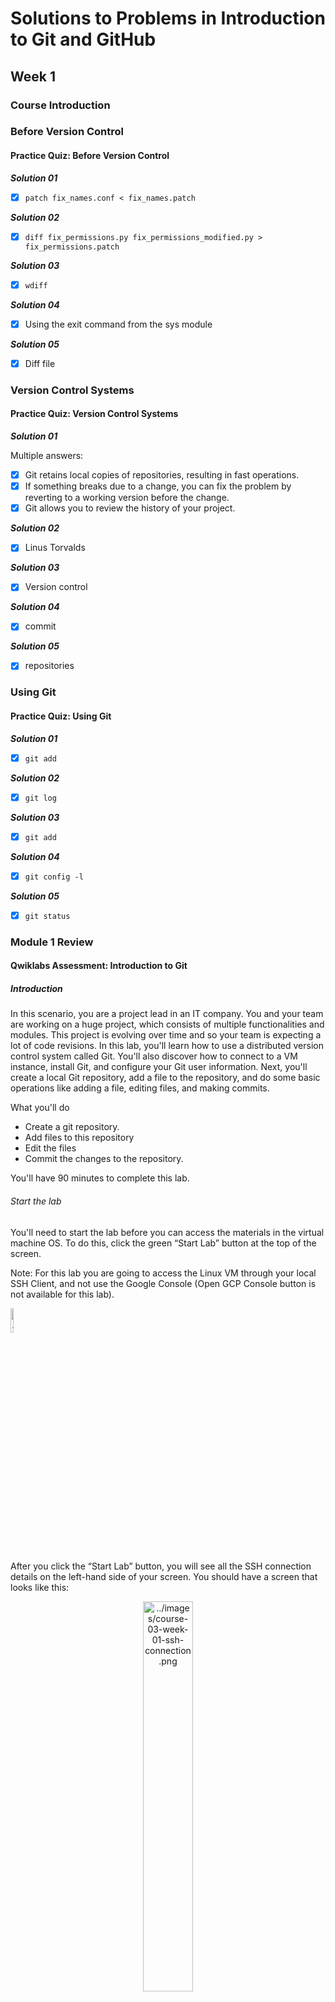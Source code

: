 # Solutions to Problems in Introduction to Git and GitHub

## Week 1

### Course Introduction

### Before Version Control

#### Practice Quiz: Before Version Control

***Solution 01***

- [x] `patch fix_names.conf < fix_names.patch`

***Solution 02***

- [x] `diff fix_permissions.py fix_permissions_modified.py > fix_permissions.patch`

***Solution 03***

- [x] `wdiff`

***Solution 04***

- [x] Using the exit command from the sys module

***Solution 05***

- [x] Diff file

### Version Control Systems

#### Practice Quiz: Version Control Systems

***Solution 01***

Multiple answers:

- [x] Git retains local copies of repositories, resulting in fast operations.
- [x] If something breaks due to a change, you can fix the problem by reverting to a working version before the change.
- [x] Git allows you to review the history of your project.

***Solution 02***

- [x] Linus Torvalds

***Solution 03***

- [x] Version control

***Solution 04***

- [x] commit

***Solution 05***

- [x] repositories

### Using Git

#### Practice Quiz: Using Git

***Solution 01***

- [x] `git add`

***Solution 02***

- [x] `git log`

***Solution 03***

- [x] `git add`

***Solution 04***

- [x] `git config -l`

***Solution 05***

- [x] `git status`

### Module 1 Review

#### Qwiklabs Assessment: Introduction to Git

##### Introduction

In this scenario, you are a project lead in an IT company. You and your team are working on a huge project, which consists of multiple functionalities and modules. This project is evolving over time and so your team is expecting a lot of code revisions. In this lab, you'll learn how to use a distributed version control system called Git. You'll also discover how to connect to a VM instance, install Git, and configure your Git user information. Next, you'll create a local Git repository, add a file to the repository, and do some basic operations like adding a file, editing files, and making commits.

What you'll do

- Create a git repository.
- Add files to this repository
- Edit the files
- Commit the changes to the repository.

You'll have 90 minutes to complete this lab.

###### Start the lab

You'll need to start the lab before you can access the materials in the virtual machine OS. To do this, click the green “Start Lab” button at the top of the screen.

Note: For this lab you are going to access the Linux VM through your local SSH Client, and not use the Google Console (Open GCP Console button is not available for this lab).

<p align="left">
    <img src="../images/course-03-week-01-start-lab.png" alt="../images/course-03-week-01-start-lab.png" width="10%" height="10%">
</p>

After you click the “Start Lab” button, you will see all the SSH connection details on the left-hand side of your screen. You should have a screen that looks like this:

<p align="center">
    <img src="../images/course-03-week-01-ssh-connection.png" alt="../images/course-03-week-01-ssh-connection.png" width="40%" height="40%">
</p>

##### Accessing the virtual machine

Please find one of the three relevant options below based on your device's operating system.

Note: Working with Qwiklabs may be similar to the work you'd perform as an IT Support Specialist; you'll be interfacing with a cutting-edge technology that requires multiple steps to access, and perhaps healthy doses of patience and persistence(!). You'll also be using SSH to enter the labs -- a critical skill in IT Support that you’ll be able to practice through the labs.

###### Option 1: Windows Users: Connecting to your VM

In this section, you will use the PuTTY Secure Shell (SSH) client and your VM’s External IP address to connect.

**Download your PPK key file.**

You can download the VM’s private key file in the PuTTY-compatible PPK format from the Qwiklabs Start Lab page. Click on Download PPK.

<p align="center">
    <img src="../images/course-03-week-01-download-ppk.png" alt="../images/course-03-week-01-download-ppk.png" width="30%" height="30%">
</p>

**Connect to your VM using SSH and PuTTY**

1. You can download Putty from [here](https://the.earth.li/~sgtatham/putty/latest/w64/putty.exe)

2. In the Host Name (or IP address) box, enter username@external_ip_address.

Note: Replace username and external_ip_address with values provided in the lab.

<p align="center">
    <img src="../images/course-03-week-01-putty-config.gif" alt="../images/course-03-week-01-putty-config.gif" width="50%" height="50%">
</p>

3. In the Connection list, expand SSH.

4. Then expand Auth by clicking on + icon.

5. Now, select the Credentials from the Auth list.

6. In the Private key file for authentication box, browse to the PPK file that you downloaded and double-click it.

7. Click on the Open button.

Note: PPK file is to be imported into PuTTY tool using the Browse option available in it. It should not be opened directly but only to be used in PuTTY.

<p align="center">
    <img src="../images/course-03-week-01-putty-config-ssh-connection-auth.gif" alt="../images/course-03-week-01-putty-config-ssh-connection-auth.gif" width="50%" height="50%">
</p>

8. Click Yes when prompted to allow a first connection to this remote SSH server. Because you are using a key pair for authentication, you will not be prompted for a password.

**Common issues**

If PuTTY fails to connect to your Linux VM, verify that:

- You entered `<username>@<external ip address>` in PuTTY.
- You downloaded the fresh new PPK file for this lab from Qwiklabs.
- You are using the downloaded PPK file in PuTTY.

###### Option 2: OSX and Linux users: Connecting to your VM via SSH

**Download your VM’s private key file.**

You can download the private key file in PEM format from the Qwiklabs Start Lab page. Click on Download PEM.

<p align="center">
    <img src="../images/course-03-week-01-download-pem.png" alt="../images/course-03-week-01-download-pem.pngpng" width="30%" height="30%">
</p>

**Connect to the VM using the local Terminal application**

A terminal is a program which provides a text-based interface for typing commands. Here you will use your terminal as an SSH client to connect with lab provided Linux VM.

1. Open the Terminal application.
   - To open the terminal in Linux use the shortcut key Ctrl+Alt+t.
   - To open terminal in Mac (OSX) enter cmd + space and search for terminal.
2. Enter the following commands.

Note: Substitute the path/filename for the PEM file you downloaded, username and External IP Address.

You will most likely find the PEM file in Downloads. If you have not changed the download settings of your system, then the path of the PEM key will be ~/Downloads/qwikLABS-XXXXX.pem

```code
chmod 600 ~/Downloads/qwikLABS-XXXXX.pem
```

```code
ssh -i ~/Downloads/qwikLABS-XXXXX.pem username@External Ip Address
```

<p align="center">
    <img src="../images/course-03-week-01-ssh-command-connecting-vm.png" alt="../images/course-03-week-01-ssh-command-connecting-vm.png" width="80%" height="80%">
</p>

###### Option 3: Chrome OS users: Connecting to your VM via SSH

Note: Make sure you are not in Incognito/Private mode while launching the application.

**Download your VM’s private key file.**

You can download the private key file in PEM format from the Qwiklabs Start Lab page. Click on Download PEM.

<p align="center">
    <img src="../images/course-03-week-01-download-pem.png" alt="../images/course-03-week-01-download-pem.png" width="30%" height="30%">
</p>

**Connect to your VM**

1. Add Secure Shell from [here](https://chrome.google.com/webstore/detail/secure-shell/iodihamcpbpeioajjeobimgagajmlibd) to your Chrome browser.

2. Open the Secure Shell app and click on [New Connection].

<p align="center">
    <img src="../images/course-03-week-01-vm-new-connection.png" alt="../images/course-03-week-01-vm-new-connection.png" width="80%" height="80%">
</p>

3. In the username section, enter the username given in the Connection Details Panel of the lab. And for the hostname section, enter the external IP of your VM instance that is mentioned in the Connection Details Panel of the lab.

<p align="center">
    <img src="../images/course-03-week-01-vm-username-hostname.png" alt="../images/course-03-week-01-vm-username-hostname.png" width="80%" height="80%">
</p>

4. In the Identity section, import the downloaded PEM key by clicking on the Import… button beside the field. Choose your PEM key and click on the OPEN button.

Note: If the key is still not available after importing it, refresh the application, and select it from the Identity drop-down menu.

5. Once your key is uploaded, click on the [ENTER] Connect button below.

<p align="center">
    <img src="../images/course-03-week-01-vm-identity.png" alt="../images/course-03-week-01-vm-identity.png" width="80%" height="80%">
</p>

6. For any prompts, type yes to continue.

7. You have now successfully connected to your Linux VM.

You're now ready to continue with the lab!

##### Install Git

Before you install Git on your Linux VM, you need to first make sure that you have a fresh index of the packages available to you. To do that, run:

```linux
sudo apt update
```

Now, you can install Git on your Linux host using apt by running the following command:

```linux
sudo apt install git
```

For any prompts, continue by clicking Y.

Note: Installing Git may take a couple of minutes.

Check the installed version of git by using the command below:

```git
git --version
```

Click Check my progress to verify the objective.

##### Initialize a new repository

Create a directory to store your project in. To do this, use the following command:

```linux
mkdir my-git-repo
```

Now navigate to the directory you created.

```linux
cd my-git-repo
```

Next, initialize a new repository by using the following command:

```git
git init
```

The git init command creates a new Git repository. In our case, it transformed the current directory into a Git repository. It can also be used to convert an existing, unversioned project to a Git repository or to initialize a new, empty repository.

Executing git init creates a .git subdirectory in the current working directory, which contains all of the necessary Git metadata for the new repository. This metadata includes subdirectories for objects, refs, and template files. A HEAD file is also created which points to the currently checked out commit.

If you've already run git init on a project directory containing a .git subdirectory, you can safely run git init again on the same project directory. The operation is what we call idempotent; running it again doesn't override an existing .git configuration.

##### Configure Git

Git uses a username to associate commits with an identity. It does this by using the git config command. To set Git username use the following command:

```git
git config --global user.name "Name"
```

Replace Name with your name. Any future commits you push to GitHub from the command line will now be represented by this name. You can use git config to even change the name associated with your Git commits. This will only affect future commits and won't change the name used for past commits.

Let's set your email address to associate it with your Git commits.

```git
git config --global user.email "user@example.com"
```

Replace `user@example.com` with your email-id. Any future commits you now push to GitHub will be associated with this email address. You can even use git config to change the user email associated with your Git commits.

##### Git Operations

Let's now create a text file named README. We will be using the nano editor for this.

```text
nano README
```

Type any text within the file, or you can use the following text:

```text
This is my first repository.
```

Save the file by pressing Ctrl-o, Enter key, and Ctrl-x.

Git is now aware of the files in the project. We can check the status using the following command:

```git
git status
```

This command displays the status of the working tree. It also shows changes that have been staged, changes that haven't been staged, and files that aren't tracked by Git.

<p align="center">
    <img src="../images/course-03-week-01-git-status-01.png" alt="../images/course-03-week-01-git-status-01.png" width="80%" height="80%">
</p>

You can now see the file you created, README, under the section Untracked files. Git isn't tracking the files yet. To track the files, we have to commit these files by adding them to the staging area.

Now let's add the file to the staging area using the following command:

```git
git add README
```

This command adds changes from the working tree to the staging area i.e., it gathers and prepares files for Git before committing them. In other words, it updates the index with the current content found in the working tree to prepare the content that's staged for the next commit.

You can now view the status of the working tree using the command: git status. This now shows the file README in green i.e., the file is now in the staging area and yet to be committed.

<p align="center">
    <img src="../images/course-03-week-01-git-status-02.png" alt="../images/course-03-week-01-git-status-02.png" width="80%" height="80%">
</p>

However, git add doesn't affect the repository in any serious way because changes are not actually recorded until you commit them.

Let's now commit the changes. A Git commit is equivalent to the term "Save".

Commit the changes using the following command:

```git
git commit
```

This now opens an editor, asking you to type a commit message. Every commit has an associated commit message. A commit message is a log message from the user describing the changes.

Enter the commit message of your choice or you can use the following text:

```text
This is my first commit!
```

Once you have entered the commit message, save it by pressing Ctrl-o and Enter key. To exit click Ctrl-x.

The git commit command captures a snapshot of the project's currently staged changes i.e., it stores the current contents of the index in a new commit along with the commit message.

Click Check my progress to verify the objective.

##### Congratulations!

Congrats! You've successfully installed the Git, initialized a repository, and performed basic Git operations. Now that you know how to do this, it will be easier for you and your team to work on a huge project with multiple functionalities and modules.

##### End your lab

When you have completed your lab, click End Lab. Qwiklabs removes the resources you’ve used and cleans the account for you.

You will be given an opportunity to rate the lab experience. Select the applicable number of stars, type a comment, and then click Submit.

The number of stars indicates the following:

- 1 star = Very dissatisfied
- 2 stars = Dissatisfied
- 3 stars = Neutral
- 4 stars = Satisfied
- 5 stars = Very satisfied

You can close the dialog box if you don't want to provide feedback.

For feedback, suggestions, or corrections, please use the Support tab.

#### My Work for Qwiklabs Assessment: Introduction to Git

1. After click [Start Lab] button, we can see Linux instance external IP address and username.

<p align="center">
    <img src="../images/course-03-week-01-username-external_ip_address.png" alt="../images/course-03-week-01-username-external_ip_address.png" width="25%" height="25%">
</p>

2. Fill in [Host Name]

<p align="center">
    <img src="../images/course-03-week-01-hostname-connection_type.png" alt="../images/course-03-week-01-hostname-connection_type.png" width="50%" height="50%">
</p>

3. Open SSH Credentials

<p align="center">
    <img src="../images/course-03-week-01-connection-ssh-auth-credentials.png" alt="../images/course-03-week-01-connection-ssh-auth-credentials.png" width="50%" height="50%">
</p>

4. Import `.ppk` private key file for authentification

<p align="center">
    <img src="../images/course-03-week-01-browse-ppk-file.png" alt="../images/course-03-week-01-browse-ppk-file.png" width="50%" height="50%">
</p>

5. After clicking [Open], we will see PuTTY security alert

<p align="center">
    <img src="../images/course-03-week-01-putty-security-alert.png" alt="../images/course-03-week-01-putty-security-alert.png" width="50%" height="50%">
</p>

6. Upon successful connection, a Linux instance will pop up

<p align="center">
    <img src="../images/course-03-week-01-linux-instance.png" alt="../images/course-03-week-01-linux-instance.png" width="80%" height="80%">
</p>

7. To keep all of our packages up to date in Linux VM, update Advanced Packaging Tool (APT) package manager

<p align="center">
    <img src="../images/course-03-week-01-update-apt.png" alt="../images/course-03-week-01-update-apt.png" width="80%" height="80%">
</p>

8. Use APT to install Git

<p align="center">
    <img src="../images/course-03-week-01-apt-install-git.png" alt="../images/course-03-week-01-apt-install-git.png" width="80%" height="80%">
</p>

9. Check Git version

<p align="center">
    <img src="../images/course-03-week-01-check-git-version.png" alt="../images/course-03-week-01-check-git-version.png" width="80%" height="80%">
</p>

10. Check progress to see if Git is installed

<p align="center">
    <img src="../images/course-03-week-01-check-my-progress-01.png" alt="../images/course-03-week-01-check-my-progress-01.png" width="80%" height="80%">
</p>

11. Initialize a new repository

<p align="center">
    <img src="../images/course-03-week-01-initialize-new-repository.png" alt="../images/course-03-week-01-initialize-new-repository.png" width="80%" height="80%">
</p>

12. Configure Git

<p align="center">
    <img src="../images/course-03-week-01-configure-git.png" alt="../images/course-03-week-01-configure-git.png" width="80%" height="80%">
</p>

13. Create and update README file

<p align="center">
    <img src="../images/course-03-week-01-readme-content.png" alt="../images/course-03-week-01-readme-content.png" width="80%" height="80%">
</p>

13. Check if README is created, git-add and git-commit README

<p align="center">
    <img src="../images/course-03-week-01-readme-git-add-git-commit.png" alt="../images/course-03-week-01-readme-git-add-git-commit.png" width="80%" height="80%">
</p>

14. Check progress to see if the 1st commit is successful

<p align="center">
    <img src="../images/course-03-week-01-check-my-progress-02.png" alt="../images/course-03-week-01-check-my-progress-02.png" width="80%" height="80%">
</p>

15. Update README content

<p align="center">
    <img src="../images/course-03-week-01-readme-content-updated.png" alt="../images/course-03-week-01-readme-content-updated.png" width="80%" height="80%">
</p>

16. Check if README has been updated; see the previous and current versions of README; git-add and git-commit README again; check commit messages

<p align="center">
    <img src="../images/course-03-week-01-readme-git-add-git-commit-again.png" alt="../images/course-03-week-01-readme-git-add-git-commit-again.png" width="80%" height="80%">
</p>

17. Check progress to see if the 2nd commit is successful

<p align="center">
    <img src="../images/course-03-week-01-check-my-progress-03.png" alt="../images/course-03-week-01-check-my-progress-03.png" width="80%" height="80%">
</p>

## Week 2

### Advanced Git interaction

#### Practice Quiz: Advanced Git Interaction

***Solution 01***

- [x] `git mv`

***Solution 02***

- [x] A file containing a list of files or filename patterns for Git to skip for the current repo.

***Solution 03***

- [x] New files

***Solution 04***

- [x] The currently checked-out snapshot of your project

***Solution 05***

- [x] `--stat`

### Undoing Things

#### Practice Quiz: Undoing Things

***Solution 01***

- [x] `git revert``

***Solution 02***

- [x] use the commit ID at the end of the git revert command

***Solution 03***

- [x] To guarantee the consistency of our repository

***Solution 04***

- [x] Overwrite the previous commit

***Solution 05***

- [x] `git show`

### Branching and Merging

### Module 2 Review

#### Qwiklabs Assessment: Merging Branches in Git

##### Introduction

In this lab, you'll use your knowledge of Git and Git commit history to check out an existing repo and make some changes to it. You'll also test what you learned about rolling back commits after bad changes in order to fix a script in the repo and run it to produce the correct output.

What you'll do

- Check the status and history of an existing Git repo
- Create a branch
- Modify content on the branch
- Make rollback changes
- Merge the branch

You'll have 90 minutes to complete this lab.

###### Start the lab

You'll need to start the lab before you can access the materials in the virtual machine OS. To do this, click the green “Start Lab” button at the top of the screen.

Note: For this lab you are going to access the Linux VM through your local SSH Client, and not use the Google Console (Open GCP Console button is not available for this lab).

<p align="left">
    <img src="../images/course-03-week-01-start-lab.png" alt="../images/course-03-week-01-start-lab.png" width="10%" height="10%">
</p>

After you click the “Start Lab” button, you will see all the SSH connection details on the left-hand side of your screen. You should have a screen that looks like this:

<p align="center">
    <img src="../images/course-03-week-01-ssh-connection.png" alt="../images/course-03-week-01-ssh-connection.png" width="40%" height="40%">
</p>

##### Accessing the virtual machine

Please find one of the three relevant options below based on your device's operating system.

Note: Working with Qwiklabs may be similar to the work you'd perform as an IT Support Specialist; you'll be interfacing with a cutting-edge technology that requires multiple steps to access, and perhaps healthy doses of patience and persistence(!). You'll also be using SSH to enter the labs -- a critical skill in IT Support that you’ll be able to practice through the labs.

###### Option 1: Windows Users: Connecting to your VM

In this section, you will use the PuTTY Secure Shell (SSH) client and your VM’s External IP address to connect.

**Download your PPK key file.**

You can download the VM’s private key file in the PuTTY-compatible PPK format from the Qwiklabs Start Lab page. Click on Download PPK.

<p align="center">
    <img src="../images/course-03-week-01-download-ppk.png" alt="../images/course-03-week-01-download-ppk.png" width="30%" height="30%">
</p>

**Connect to your VM using SSH and PuTTY**

1. You can download Putty from [here](https://the.earth.li/~sgtatham/putty/latest/w64/putty.exe)

2. In the Host Name (or IP address) box, enter username@external_ip_address.

Note: Replace username and external_ip_address with values provided in the lab.

<p align="center">
    <img src="../images/course-03-week-01-putty-config.gif" alt="../images/course-03-week-01-putty-config.gif" width="50%" height="50%">
</p>

3. In the Connection list, expand SSH.

4. Then expand Auth by clicking on + icon.

5. Now, select the Credentials from the Auth list.

6. In the Private key file for authentication box, browse to the PPK file that you downloaded and double-click it.

7. Click on the Open button.

Note: PPK file is to be imported into PuTTY tool using the Browse option available in it. It should not be opened directly but only to be used in PuTTY.

<p align="center">
    <img src="../images/course-03-week-01-putty-config-ssh-connection-auth.gif" alt="../images/course-03-week-01-putty-config-ssh-connection-auth.gif" width="50%" height="50%">
</p>

8. Click Yes when prompted to allow a first connection to this remote SSH server. Because you are using a key pair for authentication, you will not be prompted for a password.

**Common issues**

If PuTTY fails to connect to your Linux VM, verify that:

- You entered `<username>@<external ip address>` in PuTTY.
- You downloaded the fresh new PPK file for this lab from Qwiklabs.
- You are using the downloaded PPK file in PuTTY.

###### Option 2: OSX and Linux users: Connecting to your VM via SSH

**Download your VM’s private key file.**

You can download the private key file in PEM format from the Qwiklabs Start Lab page. Click on Download PEM.

<p align="center">
    <img src="../images/course-03-week-01-download-pem.png" alt="../images/course-03-week-01-download-pem.png" width="30%" height="30%">
</p>

**Connect to the VM using the local Terminal application**

A terminal is a program which provides a text-based interface for typing commands. Here you will use your terminal as an SSH client to connect with lab provided Linux VM.

1. Open the Terminal application.
   - To open the terminal in Linux use the shortcut key Ctrl+Alt+t.
   - To open terminal in Mac (OSX) enter cmd + space and search for terminal.
2. Enter the following commands.

Note: Substitute the path/filename for the PEM file you downloaded, username and External IP Address.

You will most likely find the PEM file in Downloads. If you have not changed the download settings of your system, then the path of the PEM key will be ~/Downloads/qwikLABS-XXXXX.pem

```code
chmod 600 ~/Downloads/qwikLABS-XXXXX.pem
```

```code
ssh -i ~/Downloads/qwikLABS-XXXXX.pem username@External Ip Address
```

<p align="center">
    <img src="../images/course-03-week-01-ssh-command-connecting-vm.png" alt="../images/course-03-week-01-ssh-command-connecting-vm.png" width="80%" height="80%">
</p>

###### Option 3: Chrome OS users: Connecting to your VM via SSH

Note: Make sure you are not in Incognito/Private mode while launching the application.

**Download your VM’s private key file.**

You can download the private key file in PEM format from the Qwiklabs Start Lab page. Click on Download PEM.

<p align="center">
    <img src="../images/course-03-week-01-download-pem.png" alt="../images/course-03-week-01-download-pem.png" width="30%" height="30%">
</p>

**Connect to your VM**

1. Add Secure Shell from [here](https://chrome.google.com/webstore/detail/secure-shell/iodihamcpbpeioajjeobimgagajmlibd) to your Chrome browser.

2. Open the Secure Shell app and click on [New Connection].

<p align="center">
    <img src="../images/course-03-week-01-vm-new-connection.png" alt="../images/course-03-week-01-vm-new-connection.png" width="80%" height="80%">
</p>

3. In the username section, enter the username given in the Connection Details Panel of the lab. And for the hostname section, enter the external IP of your VM instance that is mentioned in the Connection Details Panel of the lab.

<p align="center">
    <img src="../images/course-03-week-01-vm-username-hostname.png" alt="../images/course-03-week-01-vm-username-hostname.png" width="80%" height="80%">
</p>

4. In the Identity section, import the downloaded PEM key by clicking on the Import… button beside the field. Choose your PEM key and click on the OPEN button.

Note: If the key is still not available after importing it, refresh the application, and select it from the Identity drop-down menu.

5. Once your key is uploaded, click on the [ENTER] Connect button below.

<p align="center">
    <img src="../images/course-03-week-01-vm-identity.png" alt="../images/course-03-week-01-vm-identity.png" width="80%" height="80%">
</p>

6. For any prompts, type yes to continue.

7. You have now successfully connected to your Linux VM.

You're now ready to continue with the lab!

##### Explore repository

There is a Git repository named food-scripts consisting of a couple of food-related Python scripts.

Navigate to the repository using the following command:

```linux
cd ~/food-scripts
```

Now, list the files using the ls command. There are three files named favorite_foods.log, food_count.py, and food_question.py.

<p align="center">
    <img src="../images/course-03-week-02-list-repo.png" alt="../images/course-03-week-02-list-repo.png" width="80%" height="80%">
</p>

Let's explore each file. Use the cat command to view each file.

1. favorite_foods.log: This file consists of a list of food items. You can view it using the following command:

```linux
cat favorite_foods.log
```

Output:

<p align="center">
    <img src="../images/course-03-week-02-view-log-file.png" alt="../images/course-03-week-02-view-log-file.png" width="80%" height="80%">
</p>

2. food_count.py: This script returns a list of each food and the number of times the food appeared in the favorite_foods.log file.

Let's execute the script food_count.py:

```linux
./food_count.py
```

Output:

<p align="center">
    <img src="../images/course-03-week-02-execute-py-file-01.png" alt="../images/course-03-week-02-execute-py-file-01.png" width="80%" height="80%">
</p>

3. food_question.py: This prints a list of foods and prompts the user to enter one of those foods as their favorite. It then returns an answer of how many others in the list like that same food.

Run the following command to see the output of food_question.py script:

```linux
./food_question.py
```

Output:

<p align="center">
    <img src="../images/course-03-week-02-execute-py-file-02.png" alt="../images/course-03-week-02-execute-py-file-02.png" width="80%" height="80%">
</p>

Uh oh , this gives us an error. One of your colleagues reports that this script was working fine until the most recent commit. We'll be fixing this error later during the lab.

##### Understanding the repository

Let's use the following Git operations to understand the workflow of the repository:

- git status
- git log
- git branch

Git status: This displays paths that have differences between the index file and the current HEAD commit; paths that have differences between the working tree and the index file; and paths in the working tree that are not tracked by Git. You can view the status of the working tree using the command: [git status]

```git
git status
```

You can now view the status of the working tree.

Git log: This lists the commits done in the repository in reverse chronological order; that is, the most recent commits show up first. This command lists each commit with its SHA-1 checksum, the author's name and email, date, and the commit message.

You can see logs by using the following command:

```git
git log
```

Output:

<p align="center">
    <img src="../images/course-03-week-02-git-log-01.png" alt="../images/course-03-week-02-git-log-01.png" width="80%" height="80%">
</p>

Git branch: Branches are a part of the everyday development process on the master branch. Git branches effectively function as a pointer to a snapshot of your changes. When you want to add a new feature or fix a bug, no matter how big or small, you spawn a new branch to encapsulate your changes. This makes it difficult for unstable code to get merged into the main codebase.

###### Configure Git

Before we move forward with the lab, let's configure Git. Git uses a username to associate commits with an identity. It does this by using the git config command. Set the Git username with the following command:

```git
git config user.name "Name"
```

Replace Name with your name. Any future commits you push to GitHub from the command line will now be represented by this name. You can even use git config to change the name associated with your Git commits. This will only affect future commits and won't change the name used for past commits.

Let's set your email address to associate them with your Git commits.

```git
git config user.email "user@example.com"
```

Replace user@example.com with your email-id. Any future commits you now push to GitHub will be associated with this email address. You can also use git config to change the user email associated with your Git commits.

##### Add a new feature

In this section, we'll be modifying the repository to add a new feature, without affecting the current iteration. This new feature is designed to improve the food count (from the file food_count.py) output. So, create a branch named improve-output using the following command:

```git
git branch improve-output
```

Move to the improve-output branch from the master branch.

```git
git checkout improve-output
```

Here, you can modify the script file without disturbing the existing code. Once modified and tested, you can update the master branch with a working code.

Now, open food_count.py in the nano editor using the following command:

```powershell
nano food_count.py
```

Add the line below before printing for loop in the food_count.py script:

```python
print("Favourite foods, from most popular to least popular")
```

Save the file by pressing Ctrl-o, the Enter key, and Ctrl-x. Then run the script food_count.py again to see the output:

```powershell
./food_count.py
```

Output:

<p align="center">
    <img src="../images/course-03-week-02-execute-py-file-03.png" alt="../images/course-03-week-02-execute-py-file-03.png" width="80%" height="80%">
</p>

After running the food_count.py script successfully, commit the changes from the improve-output branch by adding this script to the staging area using the following command:

```git
git add food_count.py
```

Now, commit the changes you've done in the improve-output branch.

```git
git commit -m "Adding a line in the output describing the utility of food_count.py script"
```

Output:

<p align="center">
    <img src="../images/course-03-week-02-git-commit.png" alt="../images/course-03-week-02-git-commit.png" width="80%" height="80%">
</p>

Click Check my progress to verify the objective.

##### Fix the script

In this section, we'll fix the script food_question.py, which displayed an error when executing it. You can run the file again to view the error.

```powershell
./food_question.py
```

Output:

<p align="center">
    <img src="../images/course-03-week-02-execute-py-file-04.png" alt="../images/course-03-week-02-execute-py-file-04.png" width="80%" height="80%">
</p>

This script gives us the error: "NameError: name 'item' is not defined" but your colleague says that the file was running fine before the most recent commit they did.

In this case, we'll revert back the previous commit.

For this, check the git log history so that you can revert back to the commit where it was working fine.

```git
git log
```

Output:

<p align="center">
    <img src="../images/course-03-week-02-git-log-02.png" alt="../images/course-03-week-02-git-log-02.png" width="80%" height="80%">
</p>

Here, you'll see the commits in reverse chronological order and find the commit having "Rename item variable to food_item" as a commit message. Make sure to note the commit ID for this particular commit.

To revert, use the following command:

```git
git revert [commit-ID]
```

Replace [commit-ID] with the commit ID you noted earlier.

This creates a new commit again. You can continue with the default commit message on the screen or add your own commit message.

Then continue by clicking Ctrl-o, the Enter key, and Ctrl-x.

Now, run food_question.py again and verify that it's working as intended.

```powershell
./food_question.py
```

Output:

<p align="center">
    <img src="../images/course-03-week-02-execute-py-file-05.png" alt="../images/course-03-week-02-execute-py-file-05.png" width="80%" height="80%">
</p>

##### Merge operation

Before merging the branch improve-output, switch to the master branch from the current branch improve-output branch using the command below:

```git
git checkout master
```

Merge the branch improve-output into the master branch.

```git
git merge improve-output
```

Output:

<p align="center">
    <img src="../images/course-03-week-02-git-merge.png" alt="../images/course-03-week-02-git-merge.png" width="80%" height="80%">
</p>

Now, all your changes made in the improve-output branch are on the master branch.

```powershell
./food_question.py
```

Output:

<p align="center">
    <img src="../images/course-03-week-02-execute-py-file-06.png" alt="../images/course-03-week-02-execute-py-file-06.png" width="80%" height="80%">
</p>

To get the status from the master branch, use the command below:

```git
git status
```

Output:

<p align="center">
    <img src="../images/course-03-week-02-git-status.png" alt="../images/course-03-week-02-git-status.png" width="80%" height="80%">
</p>

To track the git commit logs, use the following command:

```git
git log
```

Output:

<p align="center">
    <img src="../images/course-03-week-02-git-log-03.png" alt="../images/course-03-week-02-git-log-03.png" width="80%" height="80%">
</p>

Enter `q` to exit.

Click Check my progress to verify the objective.

##### Congratulations!

In this lab, you successfully created a branch from the master branch to add a new feature. You also rolled back a commit to where the script worked fine, and then merged it to the master branch. This will help as you work with colleagues who are simultaneously on the same repository.

##### End your lab

When you have completed your lab, click End Lab. Qwiklabs removes the resources you’ve used and cleans the account for you.

You will be given an opportunity to rate the lab experience. Select the applicable number of stars, type a comment, and then click Submit.

The number of stars indicates the following:

- 1 star = Very dissatisfied
- 2 stars = Dissatisfied
- 3 stars = Neutral
- 4 stars = Satisfied
- 5 stars = Very satisfied

You can close the dialog box if you don't want to provide feedback.

For feedback, suggestions, or corrections, please use the Support tab.

## Week 3

### Introduction to GitHub

### Using a Remote Repository

### Solving Conflicts

### Module 3 Review

#### Qwiklabs Assessment: Introduction to Github

##### Introduction

In this lab, you'll practice the basics of interacting with GitHub. You'll practice setting up an account, logging in, creating a repository, making changes on the local machine, and pushing changes back to the remote repository. We use these git operations to share changes from the remote repository to the local repository and vice-versa.

What you'll do

- Create a Github account
- Create a git repository
- Git clone to create a local copy on your local machine
- Add a file to this repository
- Create snapshot/snapshots of the local repository
- Push the snapshots to the main branch

You'll have 90 minutes to complete this lab.

###### Start the lab

You'll need to start the lab before you can access the materials in the virtual machine OS. To do this, click the green “Start Lab” button at the top of the screen.

Note: For this lab you are going to access the Linux VM through your local SSH Client, and not use the Google Console (Open GCP Console button is not available for this lab).

<p align="left">
    <img src="../images/course-03-week-01-start-lab.png" alt="../images/course-03-week-01-start-lab.png" width="10%" height="10%">
</p>

After you click the “Start Lab” button, you will see all the SSH connection details on the left-hand side of your screen. You should have a screen that looks like this:

<p align="center">
    <img src="../images/course-03-week-01-ssh-connection.png" alt="../images/course-03-week-01-ssh-connection.png" width="40%" height="40%">
</p>

##### Accessing the virtual machine

Please find one of the three relevant options below based on your device's operating system.

Note: Working with Qwiklabs may be similar to the work you'd perform as an IT Support Specialist; you'll be interfacing with a cutting-edge technology that requires multiple steps to access, and perhaps healthy doses of patience and persistence(!). You'll also be using SSH to enter the labs -- a critical skill in IT Support that you’ll be able to practice through the labs.

###### Option 1: Windows Users: Connecting to your VM

In this section, you will use the PuTTY Secure Shell (SSH) client and your VM’s External IP address to connect.

**Download your PPK key file.**

You can download the VM’s private key file in the PuTTY-compatible PPK format from the Qwiklabs Start Lab page. Click on Download PPK.

<p align="center">
    <img src="../images/course-03-week-01-download-ppk.png" alt="../images/course-03-week-01-download-ppk.png" width="30%" height="30%">
</p>

**Connect to your VM using SSH and PuTTY**

1. You can download Putty from [here](https://the.earth.li/~sgtatham/putty/latest/w64/putty.exe)

2. In the Host Name (or IP address) box, enter username@external_ip_address.

Note: Replace username and external_ip_address with values provided in the lab.

<p align="center">
    <img src="../images/introduction-to-git-and-github-week-01-putty-config.gif" alt="../images/introduction-to-git-and-github-week-01-putty-config.gif" width="50%" height="50%">
</p>

3. In the Connection list, expand SSH.

4. Then expand Auth by clicking on + icon.

5. Now, select the Credentials from the Auth list.

6. In the Private key file for authentication box, browse to the PPK file that you downloaded and double-click it.

7. Click on the Open button.

Note: PPK file is to be imported into PuTTY tool using the Browse option available in it. It should not be opened directly but only to be used in PuTTY.

<p align="center">
    <img src="../images/introduction-to-git-and-github-week-01-putty-config-ssh-connection-auth.gif" alt="../images/introduction-to-git-and-github-week-01-putty-config-ssh-connection-auth.gif" width="50%" height="50%">
</p>

8. Click Yes when prompted to allow a first connection to this remote SSH server. Because you are using a key pair for authentication, you will not be prompted for a password.

**Common issues**

If PuTTY fails to connect to your Linux VM, verify that:

- You entered `<username>@<external ip address>` in PuTTY.
- You downloaded the fresh new PPK file for this lab from Qwiklabs.
- You are using the downloaded PPK file in PuTTY.

###### Option 2: OSX and Linux users: Connecting to your VM via SSH

**Download your VM’s private key file.**

You can download the private key file in PEM format from the Qwiklabs Start Lab page. Click on Download PEM.

<p align="center">
    <img src="../images/introduction-to-git-and-github-week-01-download-pem.png" alt="../images/introduction-to-git-and-github-week-01-download-pem.png" width="30%" height="30%">
</p>

**Connect to the VM using the local Terminal application**

A terminal is a program which provides a text-based interface for typing commands. Here you will use your terminal as an SSH client to connect with lab provided Linux VM.

1. Open the Terminal application.
   - To open the terminal in Linux use the shortcut key Ctrl+Alt+t.
   - To open terminal in Mac (OSX) enter cmd + space and search for terminal.
2. Enter the following commands.

Note: Substitute the path/filename for the PEM file you downloaded, username and External IP Address.

You will most likely find the PEM file in Downloads. If you have not changed the download settings of your system, then the path of the PEM key will be ~/Downloads/qwikLABS-XXXXX.pem

```code
chmod 600 ~/Downloads/qwikLABS-XXXXX.pem
```

```code
ssh -i ~/Downloads/qwikLABS-XXXXX.pem username@External Ip Address
```

<p align="center">
    <img src="../images/introduction-to-git-and-github-week-01-ssh-command-connecting-vm.png" alt="../images/introduction-to-git-and-github-week-01-ssh-command-connecting-vm.png" width="80%" height="80%">
</p>

###### Option 3: Chrome OS users: Connecting to your VM via SSH

Note: Make sure you are not in Incognito/Private mode while launching the application.

**Download your VM’s private key file.**

You can download the private key file in PEM format from the Qwiklabs Start Lab page. Click on Download PEM.

<p align="center">
    <img src="../images/introduction-to-git-and-github-week-01-download-pem.png" alt="../images/introduction-to-git-and-github-week-01-download-pem.png" width="30%" height="30%">
</p>

**Connect to your VM**

1. Add Secure Shell from [here](https://chrome.google.com/webstore/detail/secure-shell/iodihamcpbpeioajjeobimgagajmlibd) to your Chrome browser.

2. Open the Secure Shell app and click on [New Connection].

<p align="center">
    <img src="../images/introduction-to-git-and-github-week-01-vm-new-connection.png" alt="../images/introduction-to-git-and-github-week-01-vm-new-connection.png" width="80%" height="80%">
</p>

3. In the username section, enter the username given in the Connection Details Panel of the lab. And for the hostname section, enter the external IP of your VM instance that is mentioned in the Connection Details Panel of the lab.

<p align="center">
    <img src="../images/introduction-to-git-and-github-week-01-vm-username-hostname.png" alt="../images/introduction-to-git-and-github-week-01-vm-username-hostname.png" width="80%" height="80%">
</p>

4. In the Identity section, import the downloaded PEM key by clicking on the Import… button beside the field. Choose your PEM key and click on the OPEN button.

Note: If the key is still not available after importing it, refresh the application, and select it from the Identity drop-down menu.

5. Once your key is uploaded, click on the [ENTER] Connect button below.

<p align="center">
    <img src="../images/introduction-to-git-and-github-week-01-vm-identity.png" alt="../images/introduction-to-git-and-github-week-01-vm-identity.png" width="80%" height="80%">
</p>

6. For any prompts, type yes to continue.

7. You have now successfully connected to your Linux VM.

You're now ready to continue with the lab!

##### Create a git repository

To create a git repository, you need to have a Github account. Follow the steps below to create a github account and a git repository:

- Open [Github](https://github.com). If you don't already have a Github account, create one by entering a username, email, and password. If you already have a Github account proceed to the next step.
- Log in to your account from the [Github](https://github.com) login page.
- Click the + sign in the top-right corner of the page and click then on New repository.

<p align="center">
    <img src="../images/introduction-to-git-and-github-week-03-new-repo.png" alt="../images/introduction-to-git-and-github-week-03-new-repo.png" width="80%" height="80%">
</p>

- Enter your repository name in the field Repository name and add a project description in the Description field.
- You can either select public or private to restrict repository accessibility. If public,anyone can see the repository but you still choose who can commit to it. If private, you choose who can see and commit to the repository.
- Check the option Initialize this repository with a README to initialize the repository with a README file. Leave all the other values to their default.
- Click the Create repository button.

##### Git operations

You now need to create a local copy of this remote repository on your machine. We'll do this by cloning the repository. The syntax for this is:

```git
git clone [URL]
```

For the URL, you can either choose an SSH or an HTTPS link as a URL. We will use HTTPS to clone the Git repository. Click on Clone or download and select HTTPS. Copy the HTTPS link by clicking on the Copy button beside the link.

<p align="center">
    <img src="../images/introduction-to-git-and-github-week-03-git-clone.gif" alt="../images/introduction-to-git-and-github-week-03-git-clone.gif" width="80%" height="80%">
</p>

Next, go to your linux-instance terminal and replace [URL] from the above syntax with the link you copied. The command should now look similar to:

```git
git clone https://github.com/[username]/[git-repo].git
```

Here, username is the Git username and git-repo is the name of the remote repository you created.

Note: If you are using a private repo, then you will need to use your Github username and personal access token to clone the repo via HTTPS method as password authentication method is currently not supported by Github.

It requires the use of personal access tokens rather than traditional passwords so it is necessary for you to create a personal access token to complete the lab (in case you don’t have one). Also this token will be used in further steps for the lab.

Generating a Personal Access Token

Personal Access Token can be created by moving the application settings of your Github account. Proceed to the Settings menu and choose Developer settings, where you will locate the option for Personal Access Token. By utilizing this token, you will be enabled to clone and push to your remote repository using HTTPS. For more help to generate a personal access token, click [here](https://docs.github.com/en/authentication/keeping-your-account-and-data-secure/managing-your-personal-access-tokens#creating-a-token).

This creates a directory with the same name as your repository, initializes a .git directory inside it, pulls down all the data for that repository, and creates a working copy of the latest version.

You can now list the files using the ls command and find your new repository. Move into your repository using cd command. There, you'll see the project files, which are ready to be worked on or used.

```cmd
cd directory_name
```

Replace the directory_name with your repository's name that you just initialized.

If you want to clone the repository into another directory of your choice, you can do that by passing the name of the directory. This automatically creates a new directory with the specified name and initializes the repository inside it.

Syntax:

```git
git clone [URL] directory_name
```

##### Configure Git

Git uses a username to associate commits with an identity. It does this by using the git config command. Set Git username with the following command:

```git
git config --global user.name "Name"
```

Replace Name with your name. Any future commits you push to GitHub from the command line will now be represented by this name. You can use git config to even change the name associated with your Git commits. This will only affect future commits and won't change the name used for past commits.

Let's set your email address to associate them with your Git commits.

```git
git config --global user.email "user@example.com"
```

Replace user@example.com with your email-id. Any future commits you now push to GitHub will be associated with this email address. You can also use git config to even change the user email associated with your Git commits.

##### Edit the file and add it to the repository

Now, edit the README file by using nano editor:

```powershell
nano README.md
```

Add any text within the file, or you can use the following text:

```text
I am editing the README file. Adding some more details about the project description.
```

Save the file by pressing Ctrl-o, Enter key, and Ctrl-x.

We can check the status using the following command:

```git
git status
```

The git status command shows the different states of files in your working directory and staging area, like files that are modified but unstaged and files that are staged but not yet committed.

You can now see that the README.md file shows that it's been modified.

<p align="center">
    <img src="../images/introduction-to-git-and-github-week-03-git-status.png" alt="../images/introduction-to-git-and-github-week-03-git-status.png" width="80%" height="80%">
</p>

Now, let's add the file to the staging area using the following command:

```git
git add README.md
```

Use the git add command to add content from the working directory into the staging area for the next commit. When the git commit command is run, it looks at this staging area. So you can use git add to craft what you'd like your next commit snapshot to look like. To check the files in staging area use `git status``.

<p align="center">
    <img src="../images/introduction-to-git-and-github-week-03-git-status-01.png" alt="../images/introduction-to-git-and-github-week-03-git-status-01.png" width="80%" height="80%">
</p>

Let's now commit the changes. A Git commit is like "saving" your work.

Commit the changes using the following command:

```git
git commit
```

This now opens an editor that asks you to type a commit message. Every commit has an associated commit message. A commit message is a log message from the user describing the changes.

Enter the commit message of your choice or you can use the following text:

```text
I am editing the README file.
```

Once you've entered the commit message, save it by clicking Ctrl-o and the Enter key. To exit click Ctrl-x.

The git commit command captures a snapshot of the project's currently staged changes. It stores the current contents of the index in a new commit along with the commit message.

You've successfully committed your file!

Now, push the committed changes from your local repository to a remote repository on the main branch by using:

```git
git push origin main
```

Next, enter your Github username/email ID and personal access token on password prompt to push the changes on the associated remote repository.

Note: If you have cloned a private repository, you would have already generated a personal access token. Therefore, utilize that token to push the changes. In case you are using public repo, please refer to the steps for Generating a Personal Access Token provided earlier in the section Git operations.

Click Check my progress to verify the objective.

You can check the changes made to the local README.md file on the remote repository on [Github](https://github.com). You can see the last time when the README.md file was added/updated.

You can also see the commit ID just above the list of files in the repository. Click on the Commit ID to get more details related to the commit.

<p align="center">
    <img src="../images/introduction-to-git-and-github-week-03-commit-id.png" alt="../images/introduction-to-git-and-github-week-03-commit-id.png" width="80%" height="80%">
</p>

##### Create a new file and commit it to the repository

You now need to create a new file example.py on the local git repository in the working directory. To do this, use the following command:

```git
nano example.py
```

Add the following Python script to the example.py file:

```python
def git_opeation():
    print("I am adding example.py file to the remote repository.")
git_opeation()
```

Save the file by pressing Ctrl-o, Enter key, and Ctrl-x.

Now, repeat the same procedure by adding a file to the staging area for next commit:

```git
git add example.py
```

Commit the changes:

```git
git commit
```

Enter a commit message and save it by pressing Ctrl-o and the Enter key. To exit click Ctrl-x.

We will push these changes later in the lab.

Click Check my progress to verify the objective.

##### Add an empty file to the repository through web UI

Now, let's create an empty file on the remote repository using the Github website.

1. Go to your repository on the Github website and click on the Add file button, then click on Create new file. This will open a new page.

<p align="center">
    <img src="../images/introduction-to-git-and-github-week-03-add-empty-file.png" alt="../images/introduction-to-git-and-github-week-03-add-empty-file.png" width="80%" height="80%">
</p>

2. Enter the file's name in the box beside your repository's name. Leave the contents of the file empty.

3. Scroll down and enter a commit message in the first box under Commit new file section.

4. Leave the rest on its default value and click the Commit new file button.

You've successfully committed a new file through the website.

Now, let's push the changes made on the local repository that weren't pushed. Switch back to your terminal and enter the following command:

```git
git push origin main
```

Output:

<p align="center">
    <img src="../images/introduction-to-git-and-github-week-03-git-push-origin-main.png" alt="../images/introduction-to-git-and-github-week-03-git-push-origin-main.png" width="80%" height="80%">
</p>

The last command throws an error. This is because the files added or change done on a remote repository (the Github website) isn't present yet on your local repository, but we're trying to push something from the local repository to the remote repository. To push changes from the local repository, we need to first update the local repository from the remote repository.

Let's now pull the current snapshot/commit in the remote repository to the local repository:

```git
git pull origin main
```

This opens an editor that asks you to enter a commit message for the merge operation (remote repository to local repository).

You can simply accept the default message or type your own message. To continue, save the file by pressing Ctrl-o, Enter key, and Ctrl-x.

The git pull command is used to fetch and download content from a remote repository and update the local repository to match that content.

Output:

<p align="center">
    <img src="../images/introduction-to-git-and-github-week-03-git-pull-origin-main.png" alt="../images/introduction-to-git-and-github-week-03-git-pull-origin-main.png" width="80%" height="80%">
</p>

Now try pushing the changes again.

```git
git push origin main
```

Output:

<p align="center">
    <img src="../images/introduction-to-git-and-github-week-03-git-push-origin-main-01.png" alt="../images/introduction-to-git-and-github-week-03-git-push-origin-main-01.png" width="80%" height="80%">
</p>

This shows that your local repository is now up-to-date with your remote repository and you successfully pushed the changes to the remote repository.

Click Check my progress to verify the objective.

##### Congratulations!

Great job! You've successfully set up a Github account, logged in, created a repository, made changes on the local machine, and pushed changes back to the remote repository. You've learned how to share local changes from a local to remote repository and vice-versa. These skills will help you as an IT specialist to work with a remote user on the same repository.

##### End your lab

When you have completed your lab, click End Lab. Qwiklabs removes the resources you’ve used and cleans the account for you.

You will be given an opportunity to rate the lab experience. Select the applicable number of stars, type a comment, and then click Submit.

The number of stars indicates the following:

- 1 star = Very dissatisfied
- 2 stars = Dissatisfied
- 3 stars = Neutral
- 4 stars = Satisfied
- 5 stars = Very satisfied

You can close the dialog box if you don't want to provide feedback.

For feedback, suggestions, or corrections, please use the Support tab.

## Week 4

### Pull Requests

### Code Reviews

### Managing Projects

### Module 4 Review

#### Qwiklabs Assessment: Pushing Local Commits to Github

##### Introduction

##### Accessing the virtual machine

##### Forking and detect function behavior

##### Configure Git

##### Fix the script

##### Commit the changes

##### Push changes

##### Congratulations!

##### End your lab

When you have completed your lab, click End Lab. Qwiklabs removes the resources you’ve used and cleans the account for you.

You will be given an opportunity to rate the lab experience. Select the applicable number of stars, type a comment, and then click Submit.

The number of stars indicates the following:

- 1 star = Very dissatisfied
- 2 stars = Dissatisfied
- 3 stars = Neutral
- 4 stars = Satisfied
- 5 stars = Very satisfied

You can close the dialog box if you don't want to provide feedback.

For feedback, suggestions, or corrections, please use the Support tab.

### Course Wrap Up
